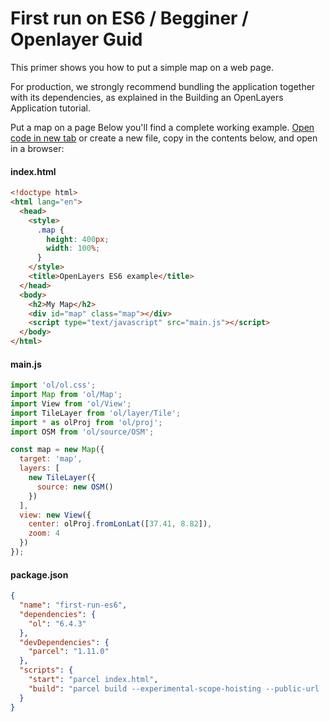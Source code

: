 # First run on ES6 / Begginer / Openlayer Guid

This primer shows you how to put a simple map on a web page.

For production, we strongly recommend bundling the application together with its dependencies, as explained in the Building an OpenLayers Application tutorial.

Put a map on a page
Below you'll find a complete working example. 
[Open code in new tab](../../../examples/begginers/first-run-es6/)
or create a new file, copy in the contents below, and open in a browser:

#### index.html

```html
<!doctype html>
<html lang="en">
  <head>
    <style>
      .map {
        height: 400px;
        width: 100%;
      }
    </style>
    <title>OpenLayers ES6 example</title>
  </head>
  <body>
    <h2>My Map</h2>
    <div id="map" class="map"></div>
    <script type="text/javascript" src="main.js"></script>
  </body>
</html>
```

#### main.js

```js
import 'ol/ol.css';
import Map from 'ol/Map';
import View from 'ol/View';
import TileLayer from 'ol/layer/Tile';
import * as olProj from 'ol/proj';
import OSM from 'ol/source/OSM';

const map = new Map({
  target: 'map',
  layers: [
    new TileLayer({
      source: new OSM()
    })
  ],
  view: new View({
    center: olProj.fromLonLat([37.41, 8.82]),
    zoom: 4
  })
});
```

#### package.json

```json
{
  "name": "first-run-es6",
  "dependencies": {
    "ol": "6.4.3"
  },
  "devDependencies": {
    "parcel": "1.11.0"
  },
  "scripts": {
    "start": "parcel index.html",
    "build": "parcel build --experimental-scope-hoisting --public-url . index.html"
  }
}
```
